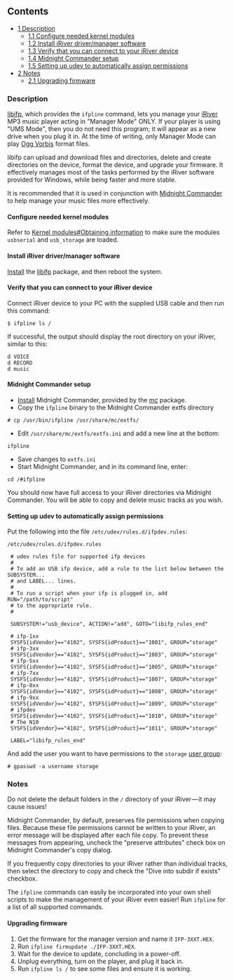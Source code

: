 ## Contents

*   [1 Description](#Description)
    *   [1.1 Configure needed kernel modules](#Configure_needed_kernel_modules)
    *   [1.2 Install iRiver driver/manager software](#Install_iRiver_driver.2Fmanager_software)
    *   [1.3 Verify that you can connect to your iRiver device](#Verify_that_you_can_connect_to_your_iRiver_device)
    *   [1.4 Midnight Commander setup](#Midnight_Commander_setup)
    *   [1.5 Setting up udev to automatically assign permissions](#Setting_up_udev_to_automatically_assign_permissions)
*   [2 Notes](#Notes)
    *   [2.1 Upgrading firmware](#Upgrading_firmware)

### Description

[libifp](https://www.archlinux.org/packages/?name=libifp), which provides the `ifpline` command, lets you manage your [iRiver](https://en.wikipedia.org/wiki/Iriver#Discontinued_2 "wikipedia:Iriver") MP3 music player acting in "Manager Mode" ONLY. If your player is using "UMS Mode", then you do not need this program; it will appear as a new drive when you plug it in. At the time of writing, only Manager Mode can play [Ogg Vorbis](https://en.wikipedia.org/wiki/Vorbis "wikipedia:Vorbis") format files.

libifp can upload and download files and directories, delete and create directories on the device, format the device, and upgrade your firmware. It effectively manages most of the tasks performed by the iRiver software provided for Windows, while being faster and more stable.

It is recommended that it is used in conjunction with [Midnight Commander](https://en.wikipedia.org/wiki/Midnight_Commander "wikipedia:Midnight Commander") to help manage your music files more effectively.

#### Configure needed kernel modules

Refer to [Kernel modules#Obtaining information](/index.php/Kernel_modules#Obtaining_information "Kernel modules") to make sure the modules `usbserial` and `usb_storage` are loaded.

#### Install iRiver driver/manager software

[Install](/index.php/Install "Install") the [libifp](https://www.archlinux.org/packages/?name=libifp) package, and then reboot the system.

#### Verify that you can connect to your iRiver device

Connect iRiver device to your PC with the supplied USB cable and then run this command:

```
$ ifpline ls /

```

If successful, the output should display the root directory on your iRiver, similar to this:

```
d VOICE
d RECORD
d music

```

#### Midnight Commander setup

*   [Install](/index.php/Install "Install") Midnight Commander, provided by the [mc](https://www.archlinux.org/packages/?name=mc) package.
*   Copy the `ifpline` binary to the Midnight Commander extfs directory

```
# cp /usr/bin/ifpline /usr/share/mc/extfs/

```

*   Edit `/usr/share/mc/extfs/extfs.ini` and add a new line at the bottom:

```
ifpline

```

*   Save changes to `extfs.ini`
*   Start Midnight Commander, and in its command line, enter:

```
cd /#ifpline

```

You should now have full access to your iRiver directories via Midnight Commander. You will be able to copy and delete music tracks as you wish.

#### Setting up udev to automatically assign permissions

Put the following into the file `/etc/udev/rules.d/ifpdev.rules`:

 `/etc/udev/rules.d/ifpdev.rules` 
```
 # udev rules file for supported ifp devices
 #
 # To add an USB ifp device, add a rule to the list below between the SUBSYSTEM...
 # and LABEL... lines.
 #
 # To run a script when your ifp is plugged in, add RUN="/path/to/script"
 # to the appropriate rule.
 #

 SUBSYSTEM!="usb_device", ACTION!="add", GOTO="libifp_rules_end"

 # ifp-1xx
 SYSFS{idVendor}=="4102", SYSFS{idProduct}=="1001", GROUP="storage"
 # ifp-3xx
 SYSFS{idVendor}=="4102", SYSFS{idProduct}=="1003", GROUP="storage"
 # ifp-5xx
 SYSFS{idVendor}=="4102", SYSFS{idProduct}=="1005", GROUP="storage"
 # ifp-7xx
 SYSFS{idVendor}=="4102", SYSFS{idProduct}=="1007", GROUP="storage"
 # ifp-8xx
 SYSFS{idVendor}=="4102", SYSFS{idProduct}=="1008", GROUP="storage"
 # ifp-9xx
 SYSFS{idVendor}=="4102", SYSFS{idProduct}=="1009", GROUP="storage"
 # ifpdev
 SYSFS{idVendor}=="4102", SYSFS{idProduct}=="1010", GROUP="storage"
 # The N10
 SYSFS{idVendor}=="4102", SYSFS{idProduct}=="1011", GROUP="storage"

 LABEL="libifp_rules_end"

```

And add the user you want to have permissions to the `storage` [user group](/index.php/User_group "User group"):

```
# gpasswd -a username storage

```

### Notes

Do not delete the default folders in the `/` directory of your iRiver — it may cause issues!

Midnight Commander, by default, preserves file permissions when copying files. Because these file permissions cannot be written to your iRiver, an error message will be displayed after each file copy. To prevent these messages from appearing, uncheck the "preserve attributes" check box on Midnight Commander's copy dialog.

If you frequently copy directories to your iRiver rather than individual tracks, then select the directory to copy and check the "Dive into subdir if exists" checkbox.

The `ifpline` commands can easily be incorporated into your own shell scripts to make the management of your iRiver even easier! Run `ifpline` for a list of all supported commands.

#### Upgrading firmware

1.  Get the firmware for the manager version and name it `IFP-3XXT.HEX`.
2.  Run `ifpline firmupdate ./IFP-3XXT.HEX`.
3.  Wait for the device to update, concluding in a power-off.
4.  Unplug everything, turn on the player, and plug it back in.
5.  Run `ifpline ls /` to see some files and ensure it is working.